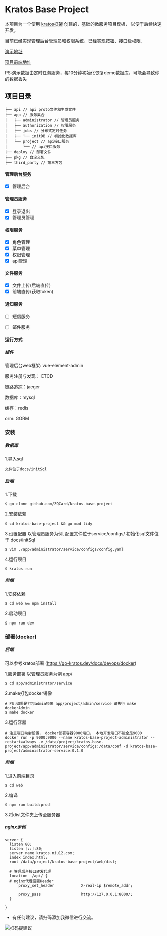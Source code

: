 # Kratos Base Project

本项目为一个使用 [kratos框架](https://github.com/go-kratos/kratos) 创建的，基础的微服务项目模板，
以便于后续快速开发。

目前已经实现管理后台管理员和权限系统，已经实现按钮、接口级权限. 

[演示地址](http://kratos.niu12.com/#/system/adminstrator)

[项目前端地址](https://github.com/ZQCard/kratos-base-project-frontend)

PS:演示数据由定时任务服务，每10分钟初始化恢复demo数据库，可能会导致你的数据丢失
## 项目目录

```
├── api // api proto文件和生成文件
├── app // 服务集合
│   ├── administrator // 管理员服务
│   ├── authorization // 权限服务
│   ├── jobs // 分布式定时任务
│   ├── └── initDB // 初始化数据库
│   └── project // api接口服务
│       └── // api接口服务
├── deploy // 部署文件
├── pkg // 自定义包
├── third_party // 第三方包
```

#### 管理后台服务
- [x]  管理后台

#### 管理员服务
- [x]  登录退出
- [x]  管理员管理

#### 权限服务
- [x]  角色管理
- [x]  菜单管理
- [x]  权限管理
- [x]  api管理

#### 文件服务
- [x]  文件上传(后端直传)
- [x]  前端直传(获取token)

#### 通知服务
- [ ] 短信服务
- [ ] 邮件服务


#### 运行方式

##### 组件
管理后台web框架: vue-element-admin

服务注册与发现： ETCD

链路追踪：jaeger

数据库：mysql

缓存：redis

orm: GORM



### 安装
##### 数据库
1.导入sql
```
文件位于docs/initSql
```

##### 后端
1.下载
```
$ go clone github.com/ZQCard/kratos-base-project
```

2.安装依赖
```
$ cd kratos-base-project && go mod tidy
```

3.设置配置 以管理员服务为例, 配置文件位于service/configs/  初始化sql文件位于 docs/initSql
```
$ vim ./app/administrator/service/configs/config.yaml
```

4.运行项目
```
$ kratos run
```

##### 前端
1.安装依赖
```
$ cd web && npm install
```

2.启动项目
```
$ npm run dev
```

### 部署(docker)
##### 后端
可以参考kratos部署 (https://go-kratos.dev/docs/devops/docker)

1.服务部署 以管理员服务为例 app/
```
$ cd app/administrator/service
```
2.make打包docker镜像
```
# PS:如果是打包admin镜像 app/project/admin/service 请执行 make dockerAdmin
$ make docker
```
3.运行容器 
```
# 注意端口映射设置， docker部署容器9000端口， 本地开发端口不能全是9000
docker run -p 9000:9000 --name kratos-base-project-administrator --restart=always -v /data/project/kratos-base-project/app/administrator/service/configs:/data/conf -d kratos-base-project/administrator-service:0.1.0
```
##### 前端
1.进入前端目录
```
$ cd web
```
2.编译
```
$ npm run build:prod
```
3.将dist文件夹上传至服务器

##### nginx示例
```
server {
  listen 80;
  listen [::]:80;
  server_name kratos.niu12.com;
  index index.html;
  root /data/project/kratos-base-project/web/dist;

  # 管理后台接口转发代理
  location  /api/ {
  # nginx代理设置Header
      proxy_set_header            X-real-ip $remote_addr;

      proxy_pass                  http://127.0.0.1:8000/;
  }

}
```

* 有任何建议，请扫码添加我微信进行交流。

![扫码提建议](https://kratos-base-project.oss-cn-hangzhou.aliyuncs.com/f8f5dacdf87cf358c98c9eb60ce2a13.jpg)
